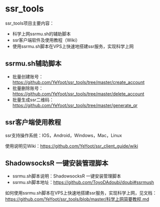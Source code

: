 # ssr_tools

ssr_tools项目主要内容：

- 科学上网ssrmu.sh的辅助脚本
- ssr客户端软件及使用教程（Wiki）
- 使用ssrmu.sh脚本在VPS上快速地搭建ssr服务，实现科学上网

## ssrmu.sh辅助脚本

- 批量创建账号：<https://github.com/YeYoot/ssr_tools/tree/master/create_account>
- 批量删除账号：<https://github.com/YeYoot/ssr_tools/tree/master/delete_account>
- 批量生成ssr二维码：<https://github.com/YeYoot/ssr_tools/tree/master/generate_qr>

## ssr客户端使用教程

ssr支持操作系统：IOS，Android，Windows，Mac，Linux

使用说明见Wiki：<https://github.com/YeYoot/ssr_client_guide/wiki>

## ShadowsocksR 一键安装管理脚本

- ssrmu.sh脚本说明：ShadowsocksR 一键安装管理脚本
- ssrmu.sh脚本地址：<https://github.com/ToyoDAdoubi/doubi#ssrmush>

如何使用ssrmu.sh脚本在VPS上快速地搭建ssr服务，实现科学上网，见文档：<https://github.com/YeYoot/ssr_tools/blob/master/科学上网简要教程.md>
